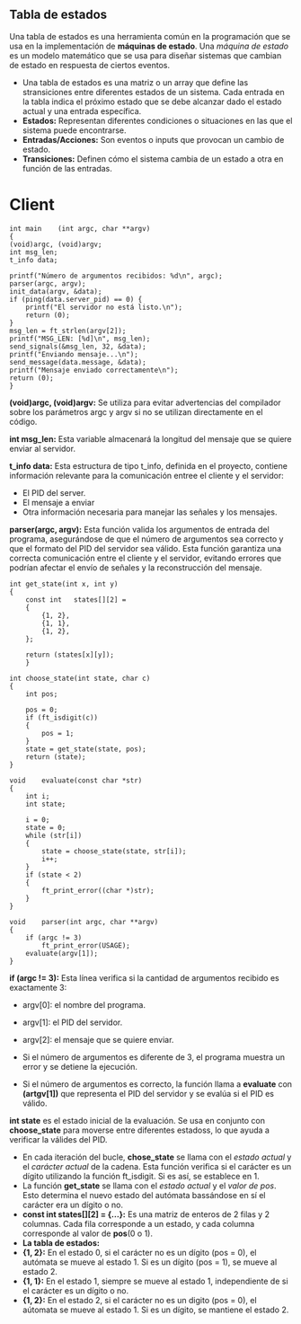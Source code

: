 ## Tabla de estados

Una tabla de estados es una herramienta común en la programación que se usa en la implementación de **máquinas de estado**. Una *máquina de estado* es un modelo matemático que se usa para diseñar sistemas que cambian de estado en respuesta de ciertos eventos.
- Una tabla de estados es una matriz o un array que define las stransiciones entre diferentes estados de un sistema. Cada entrada en la tabla indica el próximo estado que se debe alcanzar dado el estado actual y una entrada específica.
- **Estados:** Representan diferentes condiciones o situaciones en las que el sistema puede encontrarse.
- **Entradas/Acciones:** Son eventos o inputs que provocan un cambio de estado.
- **Transiciones:** Definen cómo el sistema cambia de un estado a otra en función de las entradas.

# Client

    int main	(int argc, char **argv)
    {
    (void)argc, (void)argv;
    int msg_len;
    t_info data;
    
    printf("Número de argumentos recibidos: %d\n", argc);
    parser(argc, argv);
    init_data(argv, &data);
    if (ping(data.server_pid) == 0) {
        printf("El servidor no está listo.\n");
        return (0);
    }
    msg_len = ft_strlen(argv[2]);
    printf("MSG_LEN: [%d]\n", msg_len);
    send_signals(&msg_len, 32, &data);
    printf("Enviando mensaje...\n");
    send_message(data.message, &data);
    printf("Mensaje enviado correctamente\n");
    return (0);
    }

**(void)argc, (void)argv:** Se utiliza para evitar advertencias del compilador sobre los parámetros argc y argv si no se utilizan directamente en el código.

**int msg_len:** Esta variable almacenará la longitud del mensaje que se quiere enviar al servidor.

**t_info data:** Esta estructura de tipo t_info, definida en el proyecto, contiene información relevante para la comunicación entree el cliente y el servidor:

* El PID del server.
* El mensaje a enviar
* Otra información necesaria para manejar las señales y los mensajes.

**parser(argc, argv):** Esta función valida los argumentos de entrada del programa, asegurándose de que el número de argumentos sea correcto y que el formato del PID del servidor sea válido. Esta función garantiza una correcta comunicación entre el cliente y el servidor, evitando errores que podrían afectar el envío de señales y la reconstrucción del mensaje.



    int	get_state(int x, int y)
    {
	    const int	states[][2] =
	    {
		    {1, 2},
		    {1, 1},
		    {1, 2},
	    };

	    return (states[x][y]);
        }

    int	choose_state(int state, char c)
    {
	    int	pos;

	    pos = 0;
	    if (ft_isdigit(c))
	    {
		    pos = 1;
	    }
	    state = get_state(state, pos);
	    return (state);
    }

    void	evaluate(const char *str)
    {
	    int	i;
	    int	state;

	    i = 0;
	    state = 0;
	    while (str[i])
	    {
		    state = choose_state(state, str[i]);
		    i++;
	    }
	    if (state < 2)
	    {
		    ft_print_error((char *)str);
	    }
    }

    void	parser(int argc, char **argv)
    {
	    if (argc != 3)
		    ft_print_error(USAGE);
	    evaluate(argv[1]);
    }

**if (argc != 3):** Esta línea verifica si la cantidad de argumentos recibido es exactamente 3:

* argv[0]: el nombre del programa.
* argv[1]: el PID del servidor.
* argv[2]: el mensaje que se quiere enviar.

* Si el número de argumentos es diferente de 3, el programa muestra un error y se detiene la ejecución.
* Si el número de argumentos es correcto, la función llama a **evaluate** con **(artgv[1])** que representa el PID del servidor y se evalúa si el PID es válido.

**int state** es el estado inicial de la evaluación. Se usa en conjunto con **choose_state** para moverse entre diferentes estadoss, lo que ayuda a verificar la válides del PID.

- En cada iteración del bucle, **chose_state** se llama con el *estado actual* y el *carácter actual* de la cadena. Esta función verifica si el carácter es un dígito utilizando la función ft_isdigit. Si es así, se establece en 1.
- La función **get_state** se llama con el *estado actual* y el *valor de pos*. Esto determina el nuevo estado del autómata bassándose en sí el carácter era un dígito o no.
- **const int states[][2] = {...}:** Es una matriz de enteros de 2 filas y 2 columnas. Cada fila corresponde a un estado, y cada columna corresponde al valor de **pos**(0 o 1).
- **La tabla de estados:**
- **{1, 2}:** En el estado 0, si el carácter no es un dígito (pos = 0), el autómata se mueve al estado 1. Si es un dígito (pos = 1), se mueve al estado 2.
- **{1, 1}:** En el estado 1, siempre se mueve al estado 1, independiente de si el carácter es un dígito o no.
- **{1, 2}:** En el estado 2, si el carácter no es un digito (pos = 0), el aútomata se mueve al estado 1. Si es un dígito, se mantiene el estado 2.
